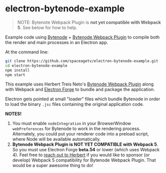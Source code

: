 # electron-bytenode-example

> NOTE: Bytenote Webpack Plugin is **not yet compatible with Webpack 5**. See below for how to help.

Example code using [Bytenode](https://github.com/OsamaAbbas/bytenode) + [Bytenode Webpack Plugin](https://github.com/herberttn/bytenode-webpack-plugin) to compile both the render and main processes in an Electron app.

At the command line:

```bash
git clone https://github.com/spaceagetv/electron-bytenode-example.git
cd electron-bytenode-example
npm install
npm start
```

This example uses Herbert Treis Neto's [Bytenode Webpack Plugin](https://github.com/herberttn/bytenode-webpack-plugin) along with Webpack and [Electron Forge](https://www.electronforge.io) to bundle and package the application.

Electron gets pointed at small "loader" files which bundle Bytenode in order to load the binary `.jsc` files containing the original application code.

**NOTES!** 

1. You must enable `nodeIntegration` in your BrowserWindow `webPreferences` for Bytenode to work in the rendering process. Alternately, you could put your renderer code into a preload script, where Node will be available automatically.
2. **Bytenode Webpack Plugin is NOT YET COMPATIBLE with Webpack 5**. So you must use Electron Forge **beta.54** or lower (which uses Webpack 4). Feel free to [reach out to Herbert](https://github.com/herberttn) if you would like to sponsor (or develop) Webpack 5 compatibility for Bytenode Webpack Plugin. That would be a super awesome thing to do!
